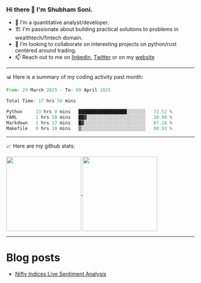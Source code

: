 ### Hi there 👋 I'm Shubham Soni.

- 🔭 I’m a quantitative analyst/developer.
- 🏗 I'm passionate about building practical solutions to problems in wealthtech/fintech domain.
- 👯 I’m looking to collaborate on interesting projects on python/rust centered around trading.
- 📫 Reach out to me on [linkedin](https://linkedin.com/in/shubxam), [Twitter](https://x.com/shubxam) or on my [website](https://blog.shubxam.tech)

---

📊 Here is a summary of my coding activity past month:

<!--START_SECTION:waka-->

```rust
From: 29 March 2025 - To: 09 April 2025

Total Time: 17 hrs 56 mins

Python     13 hrs 0 mins   ██████████████████░░░░░░░   72.52 %
YAML       1 hrs 58 mins   ██▓░░░░░░░░░░░░░░░░░░░░░░   10.99 %
Markdown   1 hrs 17 mins   █▓░░░░░░░░░░░░░░░░░░░░░░░   07.16 %
Makefile   0 hrs 10 mins   ▒░░░░░░░░░░░░░░░░░░░░░░░░   00.93 %
```

<!--END_SECTION:waka-->

---

📈 Here are my github stats:

<a href="https://github.com/shubxam">
  <img height=200 align="center" src="https://github-readme-stats.vercel.app/api/?username=shubxam&theme=dark&show=prs_merged_percentage&hide_rank=true&disable_animations=true&card_width=450" />
</a>
<a href="https://github.com/shubxam">
  <img height=200 align="center" src="https://github-readme-stats.vercel.app/api/top-langs/?username=shubxam&hide=HTML,CSS,Jupyter%20Notebook,Dart&size_weight=0.5&count_weight=0.5&hide_progress=true&card_width=100" />
</a>

---

# Blog posts
<!-- BLOG-POST-LIST:START -->
- [Nifty Indices Live Sentiment Analysis](https://blog.shubxam.tech/nifty-indices-live-sentiment-analysis/)
<!-- BLOG-POST-LIST:END -->